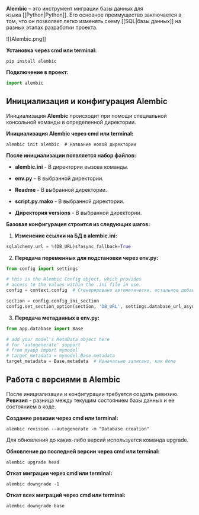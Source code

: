 **Alembic** – это инструмент миграции базы данных для языка [[Python|Python]]. Его основное преимущество заключается в том, что он позволяет легко изменять схему [[SQL|базы данных]] на разных этапах разработки проекта.

![[Alembic.png]]

**Установка через cmd или terminal:**

```Shell
pip install alembic
```

**Подключение в проект:**

```Python
import alembic
```

## Инициализация и конфигурация Alembic

Инициализация **Alembic** происходит при помощи специальной консольной команды в определенной директории.

**Инициализация Alembic через cmd или terminal:**

```Shell
alembic init alembic  # Название новой директории
```

**После инициализации появляется набор файлов:**

- **alembic.ini** - В директории вызова команды.

- **env.py** - В выбранной директории.

- **Readme** - В выбранной директории.

- **script.py.mako** - В выбранной директории.

- **Директория versions** - В выбранной директории.

**Базовая конфигурация строится из следующих шагов:**

1. **Изменение ссылки на БД в alembic.ini:** 

```Python
sqlalchemy.url = %(DB_URL)s?async_fallback=True
```

2. **Передача переменных для подстановки через env.py:**

```Python
from config import settings

# this is the Alembic Config object, which provides  
# access to the values within the .ini file in use.  
config = context.config  # Сгенерировано автоматически, остальное добавлено

section = config.config_ini_section  
config.set_section_option(section, 'DB_URL', settings.database_url_asyncpg)
```

3. **Передача метаданных в env.py:**

```Python
from app.database import Base

# add your model's MetaData object here  
# for 'autogenerate' support  
# from myapp import mymodel  
# target_metadata = mymodel.Base.metadata  
target_metadata = Base.metadata  # Изначально записано, как None
```

## Работа с версиями в Alembic

После инициализации и конфигурации требуется создать ревизию. **Ревизия** - разница между текущим состоянием базы данных и ее состоянием в коде.

**Создание ревизии через cmd или terminal:**

```Shell
alembic revision --autogenerate -m "Database creation"
```


Для обновления до каких-либо версий используется команда upgrade.

**Обновление до последней версии через cmd или terminal:**

```Shell
alembic upgrade head
```

**Откат миграции через cmd или terminal:**

```Shell
alembic downgrade -1
```

**Откат всех миграций через cmd или terminal:**

```Shell
alembic downgrade base
```
